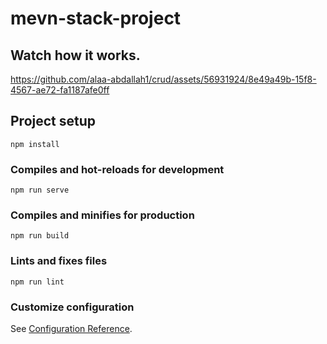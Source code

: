 # mevn-stack-project

## Watch how it works.

https://github.com/alaa-abdallah1/crud/assets/56931924/8e49a49b-15f8-4567-ae72-fa1187afe0ff


## Project setup
```
npm install
```

### Compiles and hot-reloads for development
```
npm run serve
```

### Compiles and minifies for production
```
npm run build
```

### Lints and fixes files
```
npm run lint
```

### Customize configuration
See [Configuration Reference](https://cli.vuejs.org/config/).



